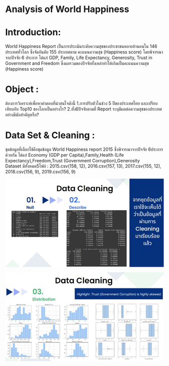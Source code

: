 # Analysis of World Happiness

# Introduction: 
World Happiness Report เป็นการประเมินระดับความสุขของประชาชนหลายล้านคนใน 146 ประเทศทั่วโลก ซึ่งจัดอันดับ 155 ประเทศตาม คะแนนความสุข (Happiness score) โดยพิจารณาจากปัจจัย 6 ประการ ได้แก่ GDP, Family, Life Expectancy, Generosity, Trust in Government and Freedom ซึ่งผลรวมของปัจจัยทั้งเหล่าทำให้เกิดเป็นคะแนนความสุข (Happiness score) 

# Object : 
ต้องการวิเคราะห์เพื่อหาคำตอบที่น่าสนใจดังนี้
1.การปรับตัวในช่วง 5 ปีของประเทศไทย และเปรียบเทียบกับ Top10 ของโลกเป็นอย่างไร?
2.ทั้ง6ปัจจัยตามที่ Report ระบุมีผลต่อความสุขของประเทศอย่างมีนัยสำคัญหรือ?

# Data Set & Cleaning :
ชุดข้อมูลที่เลือกใช้คือชุดข้อมูล World Happiness report 2015 ซึ่งพิจารณาจากปัจจัย 6ประการด้วยกัน ได้แก่
Economy (GDP per Capita),Family,Health (Life Expectancy),Freedom,Trust (Government Corruption),Generosity\
Dataset มีทั้งหมด5ไฟล์ : 2015.csv(158, 12), 2016.csv(157, 13), 2017.csv(155, 12), 2018.csv(156, 9), 2019.csv(156, 9)

![image](https://github.com/WatcharakorP/DADS5001_Midterm/blob/8b459f2196845663c865d0d39ed366c7f0028a9a/CleaningData.JPG)

![image](https://github.com/WatcharakorP/DADS5001_Midterm/blob/b9b1c4f6036bcda9c5212d42a2bec55fa379d06d/DistributionData.JPG)
